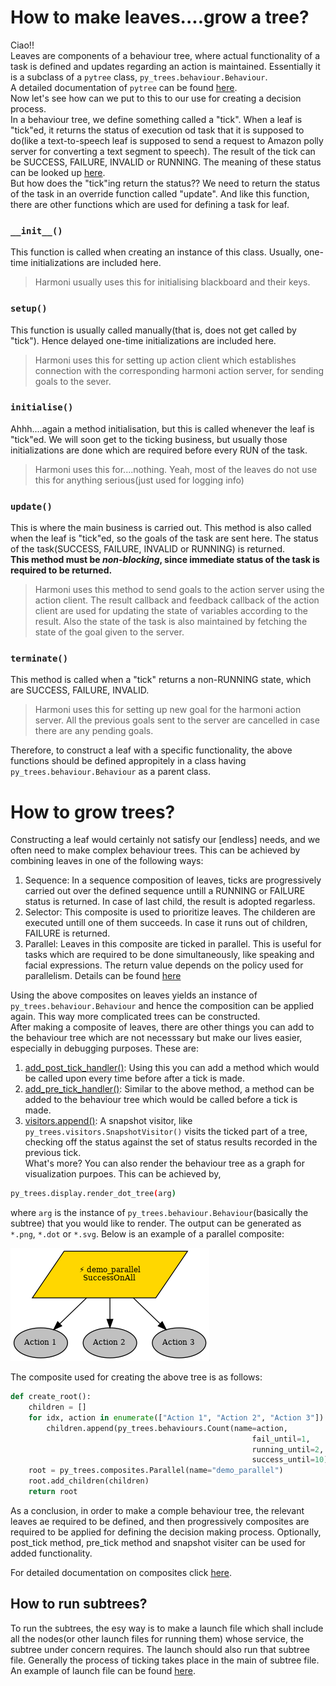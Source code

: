 # How to make leaves....grow a tree?
Ciao!!  
Leaves are components of a behaviour tree, where actual functionality of a task is defined and updates regarding an action is maintained. Essentially it is a subclass of a ```pytree``` class, ```py_trees.behaviour.Behaviour```.  
A detailed documentation of ```pytree``` can be found [here](https://py-trees.readthedocs.io/en/devel/).  
Now let's see how can we put to this to our use for creating a decision process.  
In a behaviour tree, we define something called a "tick". When a leaf is "tick"ed, it returns the status of execution od task that it is supposed to do(like a text-to-speech leaf is supposed to send a request to Amazon polly server for converting a text segment to speech). The result of the tick can be SUCCESS, FAILURE, INVALID or RUNNING. The meaning of these status can be looked up [here](https://py-trees.readthedocs.io/en/devel/behaviours.html).  
But how does the "tick"ing return the status?? We need to return the status of the task in an override function called "update". And like this function, there are other functions which are used for defining a task for leaf.  
### ```__init__()```
This function is called when creating an instance of this class. Usually, one-time initializations are included here.  
>Harmoni usually uses this for initialising blackboard and their keys.

### ```setup()```
This function is usually called manually(that is, does not get called by "tick"). Hence delayed one-time initializations are included here.  
>Harmoni uses this for setting up action client which establishes connection with the corresponding harmoni action server, for sending goals to the sever.

### ```initialise()```
Ahhh....again a method initialisation, but this is called whenever the leaf is "tick"ed. We will soon get to the ticking business, but usually those initializations are done which are required before every RUN of the task.  
>Harmoni uses this for....nothing. Yeah, most of the leaves do not use this for anything serious(just used for logging info)

### ```update()```
This is where the main business is carried out. This method is also called when the leaf is "tick"ed, so the goals of the task are sent here. The status of the task(SUCCESS, FAILURE, INVALID or RUNNING) is returned.  
**This method must be _non-blocking_, since immediate status of the task is required to be returned.**
>Harmoni uses this method to send goals to the action server using the action client. The result callback and feedback callback of the action client are used for updating the state of variables according to the result. Also the state of the task is also maintained by fetching the state of the goal given to the server.

### ```terminate()```
This method is called when a "tick" returns a non-RUNNING state, which are SUCCESS, FAILURE, INVALID.
>Harmoni uses this for setting up new goal for the harmoni action server. All the previous goals sent to the server are cancelled in case there are any pending goals.  

Therefore, to construct a leaf with a specific functionality, the above functions should be defined appropitely in a class having `py_trees.behaviour.Behaviour` as a parent class.

# How to grow trees?

Constructing a leaf would certainly not satisfy our [endless] needs, and we often need to make complex behaviour trees. This can be achieved by combining leaves in one of the following ways:

1. Sequence: In a sequence composition of leaves, ticks are progressively carried out over the defined sequence untill a RUNNING or FAILURE status is returned. In case of last child, the result is adopted regarless.
2. Selector: This composite is used to prioritize leaves. The childeren are executed untill one of them succeeds. In case it runs out of children, FAILURE is returned.
3. Parallel: Leaves in this composite are ticked in parallel. This is useful for tasks which are required to be done simultaneously, like speaking and facial expressions. The return value depends on the policy used for parallelism. Details can be found [here](https://py-trees.readthedocs.io/en/devel/composites.html#:~:text=Parallels%20will%20return%20FAILURE,of%20children%20return%20SUCCESS)

Using the above composites on leaves yields an instance of `py_trees.behaviour.Behaviour` and hence the composition can be applied again. This way more complicated trees can be constructed.  
After making a composite of leaves, there are other things you can add to the behaviour tree which are not necesssary but make our lives easier, especially in debugging purposes. These are:  

1. [add_post_tick_handler()](https://py-trees.readthedocs.io/en/devel/modules.html#:~:text=instance%20of%20Behaviour-,add_post_tick_handler,-(handler)): Using this you can add a method which would be called upon every time before after a tick is made.
2. [add_pre_tick_handler()](https://py-trees.readthedocs.io/en/devel/modules.html#:~:text=func\)%20%E2%80%93%20function-,add_pre_tick_handler,-(handler)): Similar to the above method, a method can be added to the behaviour tree which would be called before a tick is made.
3. [visitors.append()](https://py-trees.readthedocs.io/en/devel/modules.html#:~:text=behaviour_tree.visitors.append): A snapshot visitor, like `py_trees.visitors.SnapshotVisitor()` visits the ticked part of a tree, checking off the status against the set of status results recorded in the previous tick.  
What's more? You can also render the behaviour tree as a graph for visualization purpoes. This can be achieved by, 
```bash
py_trees.display.render_dot_tree(arg)
```
where `arg` is the instance of `py_trees.behaviour.Behaviour`(basically the subtree) that you would like to render. The output can be generated as `*.png`, `*.dot` or `*.svg`. Below is an example of a parallel composite:  

![Demo parallel composite](./images/demo_parallel.png)

The composite used for creating the above tree is as follows:
```python
def create_root():
    children = []
    for idx, action in enumerate(["Action 1", "Action 2", "Action 3"]):
        children.append(py_trees.behaviours.Count(name=action,
                                                      fail_until=1,
                                                      running_until=2,
                                                      success_until=10))
    root = py_trees.composites.Parallel(name="demo_parallel")
    root.add_children(children)
    return root
```

As a conclusion, in order to make a comple behaviour tree, the relevant leaves ae required to be defined, and then progressively composites are required to be applied for defining the decision making process. Optionally, post_tick method, pre_tick method and snapshot visiter can be used for added functionality.  


For detailed documentation on composites click [here](https://py-trees.readthedocs.io/en/devel/composites.html). 
## How to run subtrees?
To run the subtrees, the esy way is to make a launch file which shall include all the nodes(or other launch files for running them) whose service, the subtree under concern requires. The launch should also run that subtree file. Generally the process of ticking takes place in the main of subtree file. An example of launch file can be found [here](../../../launch/subtrees/root.launch).  
